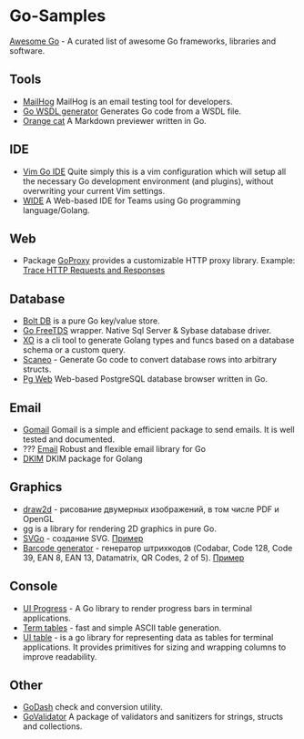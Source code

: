 Go-Samples
==========

[Awesome Go](https://github.com/avelino/awesome-go) - A curated list of awesome Go frameworks, libraries and software.

Tools
-----
  * [MailHog](https://github.com/mailhog/MailHog) MailHog is an email testing tool for developers.
  * [Go WSDL generator](https://github.com/hooklift/gowsdl) Generates Go code from a WSDL file.
  * [Orange cat](https://github.com/noraesae/orange-cat) A Markdown previewer written in Go.

IDE
---

  * [Vim Go IDE](https://github.com/farazdagi/vim-go-ide) Quite simply this is a vim configuration which will setup all the necessary Go development environment (and plugins), without overwriting your current Vim settings.
  * [WIDE](https://github.com/b3log/wide) A Web-based IDE for Teams using Go programming language/Golang.

Web
---

  * Package [GoProxy](https://github.com/elazarl/goproxy) provides a customizable HTTP proxy library. Example: [Trace HTTP Requests and Responses](https://github.com/elazarl/goproxy/tree/master/examples/goproxy-httpdump)

Database
--------

  * [Bolt DB](https://github.com/boltdb/bolt) is a pure Go key/value store.
  * [Go FreeTDS](https://github.com/minus5/gofreetds) wrapper. Native Sql Server & Sybase database driver.
  * [XO](https://github.com/knq/xo) is a cli tool to generate Golang types and funcs based on a database schema or a custom query.
  * [Scaneo](https://github.com/variadico/scaneo) - Generate Go code to convert database rows into arbitrary structs.
  * [Pg Web](https://github.com/sosedoff/pgweb) Web-based PostgreSQL database browser written in Go.

Email
-----

  * [Gomail](https://github.com/go-gomail/gomail/) Gomail is a simple and efficient package to send emails. It is well tested and documented.
  * ??? [Email](https://github.com/jordan-wright/email) Robust and flexible email library for Go
  * [DKIM](https://github.com/toorop/go-dkim) DKIM package for Golang

Graphics
---------

  * [draw2d](https://github.com/llgcode/draw2d) - рисование двумерных изображений, в том числе PDF и OpenGL
  * [gg](https://github.com/fogleman/gg) is a library for rendering 2D graphics in pure Go.
  * [SVGo](https://github.com/ajstarks/svgo) - создание SVG. [Пример](svgoserver/svgoserver.go)
  * [Barcode generator](github.com/boombuler/barcode) - генератор штрихкодов
      (Codabar, Code 128, Code 39, EAN 8, EAN 13, Datamatrix, QR Codes, 2 of 5). [Пример](barcode/barcode.go)

Console
-------

  * [UI Progress](https://github.com/gosuri/uiprogress) - A Go library to render progress bars in terminal applications.
  * [Term tables](https://github.com/apcera/termtables) -  fast and simple ASCII table generation.
  * [UI table](https://github.com/gosuri/uitable) - is a go library for representing data as tables for terminal applications. It provides primitives for sizing and wrapping columns to improve readability.

Other
-----

  * [GoDash](https://github.com/alioygur/godash) check and conversion utility.
  * [GoValidator](https://github.com/asaskevich/govalidator) A package of validators and sanitizers for strings, structs and collections.
